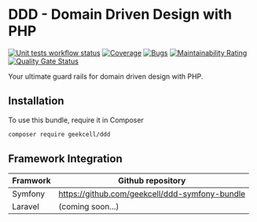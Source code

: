 # DDD - Domain Driven Design with PHP

[![Unit tests workflow status](https://github.com/geekcell/php-ddd/actions/workflows/tests.yml/badge.svg)](https://github.com/geekcell/php-ddd/actions/workflows/tests.yml) [![Coverage](https://sonarcloud.io/api/project_badges/measure?project=geekcell_php-ddd&metric=coverage)](https://sonarcloud.io/summary/new_code?id=geekcell_php-ddd) [![Bugs](https://sonarcloud.io/api/project_badges/measure?project=geekcell_php-ddd&metric=bugs)](https://sonarcloud.io/summary/new_code?id=geekcell_php-ddd) [![Maintainability Rating](https://sonarcloud.io/api/project_badges/measure?project=geekcell_php-ddd&metric=sqale_rating)](https://sonarcloud.io/summary/new_code?id=geekcell_php-ddd) [![Quality Gate Status](https://sonarcloud.io/api/project_badges/measure?project=geekcell_php-ddd&metric=alert_status)](https://sonarcloud.io/summary/new_code?id=geekcell_php-ddd)

Your ultimate guard rails for domain driven design with PHP.

## Installation

To use this bundle, require it in Composer

```bash
composer require geekcell/ddd
```

## Framework Integration

| Framwork    | Github repository                              |
| ----------- | ---------------------------------------------- |
| Symfony     | https://github.com/geekcell/ddd-symfony-bundle |
| Laravel     | (coming soon...)                               |
